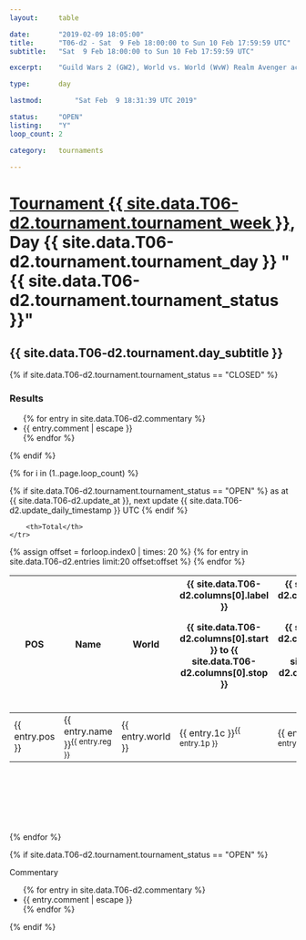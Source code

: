 ```yaml
---
layout: 	table

date: 		"2019-02-09 18:05:00"
title: 		"T06-d2 - Sat  9 Feb 18:00:00 to Sun 10 Feb 17:59:59 UTC"
subtitle: 	"Sat  9 Feb 18:00:00 to Sun 10 Feb 17:59:59 UTC"

excerpt:    "Guild Wars 2 (GW2), World vs. World (WvW) Realm Avenger achivement Tournament. \"Every Kill Counts\""

type:       day

lastmod: 		"Sat Feb  9 18:31:39 UTC 2019"

status:     "OPEN"
listing:    "Y"
loop_count: 2

category: 	tournaments

---
```

<div class="table_header">
    <h1><a href="{{ site.data.T06-d2.tournament.week_url }}">Tournament {{ site.data.T06-d2.tournament.tournament_week }}</a>, Day {{ site.data.T06-d2.tournament.tournament_day }} "{{ site.data.T06-d2.tournament.tournament_status }}"</h1>
    <h2>{{ site.data.T06-d2.tournament.day_subtitle }}</h2> 
</div>

{% if site.data.T06-d2.tournament.tournament_status == "CLOSED" %} 
<div class="commentary">
  <h3>Results</h3>
  <ul>
    {% for entry in site.data.T06-d2.commentary %}
    <li class="commentary_list">{{ entry.comment | escape }}</li>
    {% endfor %}
  </ul>
</div>
{% endif %}


{% for i in (1..page.loop_count) %}

{% if site.data.T06-d2.tournament.tournament_status == "OPEN" %} 
<span class="table_nextupdate">as at {{ site.data.T06-d2.update_at }}, next update {{ site.data.T06-d2.update_daily_timestamp }} UTC</span> 
{% endif %}

<table class="day_table">
  <colgroup>
    <col style="width:18px">
    <col style="width:55px">
    <col style="width:55px">
    <col style="width:12px">
    <col style="width:12px">
    <col style="width:12px">
    <col style="width:12px">
    <col style="width:12px">
    <col style="width:12px">
    <col style="width:12px">
    <col style="width:12px">
    <col style="width:12px">
    <col style="width:12px">
    <col style="width:12px">
    <col style="width:12px">
    <col style="width:12px">
    <col style="width:12px">
    <col style="width:12px">
    <col style="width:12px">
    <col style="width:12px">
    <col style="width:12px">
    <col style="width:12px">
    <col style="width:12px">
    <col style="width:12px">
    <col style="width:12px">
    <col style="width:12px">
    <col style="width:12px">
    <col style="width:18px">
  </colgroup>  
  <thead>
    <tr>
        <th>POS</th>
        <th class="AlignLeft">Name</th>
        <th class="AlignLeft">World</th>

<th><div class="label">{{ site.data.T06-d2.columns[0].label }}<p class="onhover">{{ site.data.T06-d2.columns[0].start }} to {{ site.data.T06-d2.columns[0].stop }}</p></div>​</th>
<th><div class="label">{{ site.data.T06-d2.columns[1].label }}<p class="onhover">{{ site.data.T06-d2.columns[1].start }} to {{ site.data.T06-d2.columns[1].stop }}</p></div>​</th>
<th><div class="label">{{ site.data.T06-d2.columns[2].label }}<p class="onhover">{{ site.data.T06-d2.columns[2].start }} to {{ site.data.T06-d2.columns[2].stop }}</p></div>​</th>
<th><div class="label">{{ site.data.T06-d2.columns[3].label }}<p class="onhover">{{ site.data.T06-d2.columns[3].start }} to {{ site.data.T06-d2.columns[3].stop }}</p></div>​</th>
<th><div class="label">{{ site.data.T06-d2.columns[4].label }}<p class="onhover">{{ site.data.T06-d2.columns[4].start }} to {{ site.data.T06-d2.columns[4].stop }}</p></div>​</th>
<th><div class="label">{{ site.data.T06-d2.columns[5].label }}<p class="onhover">{{ site.data.T06-d2.columns[5].start }} to {{ site.data.T06-d2.columns[5].stop }}</p></div>​</th>
<th><div class="label">{{ site.data.T06-d2.columns[6].label }}<p class="onhover">{{ site.data.T06-d2.columns[6].start }} to {{ site.data.T06-d2.columns[6].stop }}</p></div>​</th>
<th><div class="label">{{ site.data.T06-d2.columns[7].label }}<p class="onhover">{{ site.data.T06-d2.columns[7].start }} to {{ site.data.T06-d2.columns[7].stop }}</p></div>​</th>
<th><div class="label">{{ site.data.T06-d2.columns[8].label }}<p class="onhover">{{ site.data.T06-d2.columns[8].start }} to {{ site.data.T06-d2.columns[8].stop }}</p></div>​</th>
<th><div class="label">{{ site.data.T06-d2.columns[9].label }}<p class="onhover">{{ site.data.T06-d2.columns[9].start }} to {{ site.data.T06-d2.columns[9].stop }}</p></div>​</th>
<th><div class="label">{{ site.data.T06-d2.columns[10].label }}<p class="onhover">{{ site.data.T06-d2.columns[10].start }} to {{ site.data.T06-d2.columns[10].stop }}</p></div>​</th>

<th><div class="label">{{ site.data.T06-d2.columns[11].label }}<p class="onhover">{{ site.data.T06-d2.columns[11].start }} to {{ site.data.T06-d2.columns[11].stop }}</p></div>​</th>
<th><div class="label">{{ site.data.T06-d2.columns[12].label }}<p class="onhover">{{ site.data.T06-d2.columns[12].start }} to {{ site.data.T06-d2.columns[12].stop }}</p></div>​</th>
<th><div class="label">{{ site.data.T06-d2.columns[13].label }}<p class="onhover">{{ site.data.T06-d2.columns[13].start }} to {{ site.data.T06-d2.columns[13].stop }}</p></div>​</th>
<th><div class="label">{{ site.data.T06-d2.columns[14].label }}<p class="onhover">{{ site.data.T06-d2.columns[14].start }} to {{ site.data.T06-d2.columns[14].stop }}</p></div>​</th>
<th><div class="label">{{ site.data.T06-d2.columns[15].label }}<p class="onhover">{{ site.data.T06-d2.columns[15].start }} to {{ site.data.T06-d2.columns[15].stop }}</p></div>​</th>
<th><div class="label">{{ site.data.T06-d2.columns[16].label }}<p class="onhover">{{ site.data.T06-d2.columns[16].start }} to {{ site.data.T06-d2.columns[16].stop }}</p></div>​</th>
<th><div class="label">{{ site.data.T06-d2.columns[17].label }}<p class="onhover">{{ site.data.T06-d2.columns[17].start }} to {{ site.data.T06-d2.columns[17].stop }}</p></div>​</th>
<th><div class="label">{{ site.data.T06-d2.columns[18].label }}<p class="onhover">{{ site.data.T06-d2.columns[18].start }} to {{ site.data.T06-d2.columns[18].stop }}</p></div>​</th>
<th><div class="label">{{ site.data.T06-d2.columns[19].label }}<p class="onhover">{{ site.data.T06-d2.columns[19].start }} to {{ site.data.T06-d2.columns[19].stop }}</p></div>​</th>
<th><div class="label">{{ site.data.T06-d2.columns[20].label }}<p class="onhover">{{ site.data.T06-d2.columns[20].start }} to {{ site.data.T06-d2.columns[20].stop }}</p></div>​</th>

<th><div class="label">{{ site.data.T06-d2.columns[21].label }}<p class="onhover">{{ site.data.T06-d2.columns[21].start }} to {{ site.data.T06-d2.columns[21].stop }}</p></div>​</th>
<th><div class="label">{{ site.data.T06-d2.columns[22].label }}<p class="onhover">{{ site.data.T06-d2.columns[22].start }} to {{ site.data.T06-d2.columns[22].stop }}</p></div>​</th>
<th><div class="label">{{ site.data.T06-d2.columns[23].label }}<p class="onhover">{{ site.data.T06-d2.columns[23].start }} to {{ site.data.T06-d2.columns[23].stop }}</p></div>​</th>

        <th>Total</th>
    </tr>
  </thead>
  {% assign offset = forloop.index0 | times: 20 %}
<tbody>
{% for entry in site.data.T06-d2.entries limit:20 offset:offset %}
  <tr>
    <td class="pl{{ entry.pos }}">{{ entry.pos }}</td>
    <td class="AlignLeft">{{ entry.name }}<sup>{{ entry.reg }}</sup></td>
    <td class="AlignLeft">{{ entry.world }}</td>
    <td class="pl{{ entry.1p }}">{{ entry.1c }}<sup>{{ entry.1p }}</sup></td>
    <td class="pl{{ entry.2p }}">{{ entry.2c }}<sup>{{ entry.2p }}</sup></td>
    <td class="pl{{ entry.3p }}">{{ entry.3c }}<sup>{{ entry.3p }}</sup></td>
    <td class="pl{{ entry.4p }}">{{ entry.4c }}<sup>{{ entry.4p }}</sup></td>
    <td class="pl{{ entry.5p }}">{{ entry.5c }}<sup>{{ entry.5p }}</sup></td>
    <td class="pl{{ entry.6p }}">{{ entry.6c }}<sup>{{ entry.6p }}</sup></td>
    <td class="pl{{ entry.7p }}">{{ entry.7c }}<sup>{{ entry.7p }}</sup></td>
    <td class="pl{{ entry.8p }}">{{ entry.8c }}<sup>{{ entry.8p }}</sup></td>
    <td class="pl{{ entry.9p }}">{{ entry.9c }}<sup>{{ entry.9p }}</sup></td>
    <td class="pl{{ entry.10p }}">{{ entry.10c }}<sup>{{ entry.10p }}</sup></td>
    <td class="pl{{ entry.11p }}">{{ entry.11c }}<sup>{{ entry.11p }}</sup></td>
    <td class="pl{{ entry.12p }}">{{ entry.12c }}<sup>{{ entry.12p }}</sup></td>
    <td class="pl{{ entry.13p }}">{{ entry.13c }}<sup>{{ entry.13p }}</sup></td>
    <td class="pl{{ entry.14p }}">{{ entry.14c }}<sup>{{ entry.14p }}</sup></td>
    <td class="pl{{ entry.15p }}">{{ entry.15c }}<sup>{{ entry.15p }}</sup></td>
    <td class="pl{{ entry.16p }}">{{ entry.16c }}<sup>{{ entry.16p }}</sup></td>
    <td class="pl{{ entry.17p }}">{{ entry.17c }}<sup>{{ entry.17p }}</sup></td>
    <td class="pl{{ entry.18p }}">{{ entry.18c }}<sup>{{ entry.18p }}</sup></td>
    <td class="pl{{ entry.19p }}">{{ entry.19c }}<sup>{{ entry.19p }}</sup></td>
    <td class="pl{{ entry.20p }}">{{ entry.20c }}<sup>{{ entry.20p }}</sup></td>
    <td class="pl{{ entry.21p }}">{{ entry.21c }}<sup>{{ entry.21p }}</sup></td>
    <td class="pl{{ entry.22p }}">{{ entry.22c }}<sup>{{ entry.22p }}</sup></td>
    <td class="pl{{ entry.23p }}">{{ entry.23c }}<sup>{{ entry.23p }}</sup></td>
    <td class="pl{{ entry.24p }}">{{ entry.24c }}<sup>{{ entry.24p }}</sup></td>
    <td>{{ entry.total }}</td>
  </tr>
{% endfor %}  
</tbody>
</table>
<div class="leaderboard">
  <script async src="//pagead2.googlesyndication.com/pagead/js/adsbygoogle.js"></script>
  <!-- 728x90 -->
  <ins class="adsbygoogle"
       style="display:inline-block;width:728px;height:90px"
       data-ad-client="ca-pub-3274917281288240"
       data-ad-slot="3870538733"></ins>
  <script>
  (adsbygoogle = window.adsbygoogle || []).push({});
  </script>    
</div>
<br />
{% endfor %}

{% if site.data.T06-d2.tournament.tournament_status == "OPEN" %} 
<div class="commentary">
  <span class="commentary_title">Commentary</span>
  <ul>
    {% for entry in site.data.T06-d2.commentary %}
    <li class="commentary_list">{{ entry.comment | escape }}</li>
    {% endfor %}
  </ul>
</div>
{% endif %}


